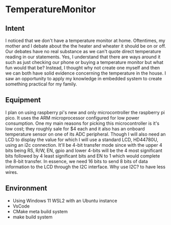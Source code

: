# TemperatureMonitor

## Intent
I noticed that we don't have a temperature monitor at home. Oftentimes, my mother and I debate about the the heater and wheater it should be on or off. Our debates have no real substance as we can't quote direct temperature reading in our statements. Yes, I understand that there are ways around it such as just checking our phone or buying a temperature monitor but what fun would that be? Instead, I thought why not create one myself and then we can both have solid evidence concerning the temperature in the house. I saw an opportunity to apply my knowledge in embedded system to create something practical for my family. 

## Equipment
I plan on using raspberry pi's new and only microcontroller the raspberry pi pico. It uses the ARM microprocessor configured for low power consumption. One my main reasons for picking this microcontroller is it's low cost; they roughly sale for $4 each and it also has an onboard temperature sensor on one of its ADC peripheral. Though I will also need an LCD to display the value for which I will use a standard LCD, HD44780U, using an i2c connection. It'll be 4-bit transfer mode since with the upper 4 bits being RS, R/W, EN, gpio and lower 4-bits will be the 4 most significant bits followed by 4 least significant bits and EN to 1 which would complete the 8-bit transfer. In essence, we need 16 bits to send 8 bits of data information to the LCD through the I2C interface. Why use I2C? to have less wires. 

## Environment

- Using Windows 11 WSL2 with an Ubuntu instance
- VsCode
- CMake meta build system
- make build system
